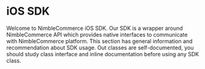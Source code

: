 # iOS SDK

Welcome to NimbleCommerce iOS SDK. Our SDK is a wrapper around NimbleCommerce API which provides native interfaces to communicate with NimbleCommerce platform.
This section has general information and recommendation about SDK usage. Out classes are self-documented, you should study class interface and inline documentation before using any SDK class.